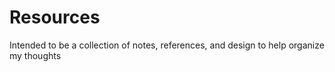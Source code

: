 # Resources
Intended to be a collection of notes, references, and design to help organize my thoughts
